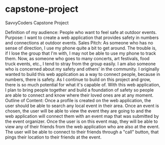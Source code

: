 # capstone-project
SavvyCoders Capstone Project

Definition of my audience: People who want to feel safe at outdoor events.
Purpose: I want to create a web application that provides safety in numbers and connections at outdoor events.
Sales Pitch: As someone who has no sense of direction, I use my phone quite a bit to get around. The trouble is, if I lose the group that I'm with, I may not be able to use my phone to track them. Now, as someone who goes to many concerts, art festivals, food truck events, etc., I tend to stray from the group easily. I am also someone who is concerned about my safety and others' in the community. I originally wanted to build this web application as a way to connect people, because in numbers, there is safety. As I continue to build on this project and grow, there is so much potential for what it's capable of. With this web application, I plan to bring people together and build a foundation of safety so people are able to connect and know where their loved ones are at any moment.
Outline of Content: Once a profile is created on the web application, the user should be able to search any local event in their area. Once an event is chosen, the user will be able to view the event they are going to and the web application will connect them with an event map that was submitted by the event organizer. Once the user is on this event map, they will be able to view any of their friends from the web application who are also at the event. The user will be able to connect to their friends through a "call" button, that pings their location to their friends at the event.
